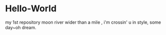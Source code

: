 # Hello-World
my 1st repository
moon river wider than a mile ,
i'm crossin' u in style, some day~oh dream.
